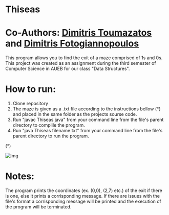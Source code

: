 # Thiseas

# Co-Authors: <a href="https://github.com/DimitrisToumazatos" title="Dimitris Toumazatos">Dimitris Toumazatos</a> and <a href="https://github.com/DFotogiannopoulos" title="Dimitris Fotogiannopoulos">Dimitris Fotogiannopoulos</a>

This program allows you to find the exit of a maze comprised of 1s and 0s.
This project was created as an assignment during the third semester of Computer Science in AUEB for our class "Data Structures".

# How to run:
1. Clone repository
2. The maze is given as a .txt file according to the instructions bellow (*) and placed in the same folder as the projects sourse code.
3. Run "javac Thiseas.java" from your command line from the file's parent directory to complile the program.
4. Run "java Thiseas filename.txt" from your command line from the file's parent directory to run the program.

(*) 

![img](https://user-images.githubusercontent.com/90845305/203610193-d5ae6b00-43a6-4389-b017-95ef5498f853.png)

# Notes:
The program prints the coordinates (ex. (0,0), (2,7) etc.) of the exit if there is one, else it prints a corrisponding message.
If there are issues with the file's format a corrisponding message will be printed and the execution of the program will be terminated.
